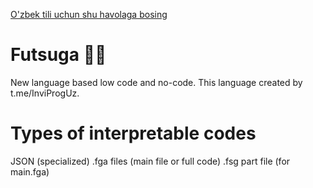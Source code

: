 [O'zbek tili uchun shu havolaga bosing](README.uz.md)

# Futsuga 🧠✨
New language based low code and no-code. This language created by t.me/InviProgUz.

# Types of interpretable codes
JSON (specialized)
.fga files (main file or full code)
.fsg part file (for main.fga)

